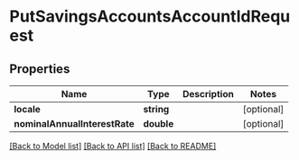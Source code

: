 # PutSavingsAccountsAccountIdRequest

## Properties
Name | Type | Description | Notes
------------ | ------------- | ------------- | -------------
**locale** | **string** |  | [optional] 
**nominalAnnualInterestRate** | **double** |  | [optional] 

[[Back to Model list]](../../README.md#documentation-for-models) [[Back to API list]](../../README.md#documentation-for-api-endpoints) [[Back to README]](../../README.md)

